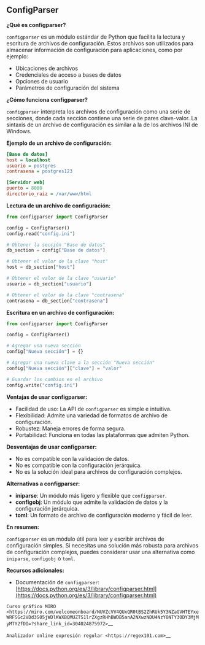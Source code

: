 ConfigParser
----------

**¿Qué es configparser?**

`configparser` es un módulo estándar de Python que facilita la lectura y escritura de archivos de configuración. Estos archivos son utilizados para almacenar información de configuración para aplicaciones, como por ejemplo:

* Ubicaciones de archivos
* Credenciales de acceso a bases de datos
* Opciones de usuario
* Parámetros de configuración del sistema

**¿Cómo funciona configparser?**

`configparser` interpreta los archivos de configuración como una serie de secciones, donde cada sección contiene una serie de pares clave-valor. La sintaxis de un archivo de configuración es similar a la de los archivos INI de Windows.

**Ejemplo de un archivo de configuración:**

```ini
[Base de datos]
host = localhost
usuario = postgres
contrasena = postgres123

[Servidor web]
puerto = 8080
directorio_raiz = /var/www/html
```

**Lectura de un archivo de configuración:**

```python
from configparser import ConfigParser

config = ConfigParser()
config.read("config.ini")

# Obtener la sección "Base de datos"
db_section = config["Base de datos"]

# Obtener el valor de la clave "host"
host = db_section["host"]

# Obtener el valor de la clave "usuario"
usuario = db_section["usuario"]

# Obtener el valor de la clave "contrasena"
contrasena = db_section["contrasena"]
```

**Escritura en un archivo de configuración:**

```python
from configparser import ConfigParser

config = ConfigParser()

# Agregar una nueva sección
config["Nueva sección"] = {}

# Agregar una nueva clave a la sección "Nueva sección"
config["Nueva sección"]["clave"] = "valor"

# Guardar los cambios en el archivo
config.write("config.ini")
```

**Ventajas de usar configparser:**

* Facilidad de uso: La API de `configparser` es simple e intuitiva.
* Flexibilidad: Admite una variedad de formatos de archivo de configuración.
* Robustez: Maneja errores de forma segura.
* Portabilidad: Funciona en todas las plataformas que admiten Python.

**Desventajas de usar configparser:**

* No es compatible con la validación de datos.
* No es compatible con la configuración jerárquica.
* No es la solución ideal para archivos de configuración complejos.

**Alternativas a configparser:**

* **iniparse**: Un módulo más ligero y flexible que `configparser`.
* **configobj**: Un módulo que admite la validación de datos y la configuración jerárquica.
* **toml**: Un formato de archivo de configuración moderno y fácil de leer.

**En resumen:**

`configparser` es un módulo útil para leer y escribir archivos de configuración simples. Si necesitas una solución más robusta para archivos de configuración complejos, puedes considerar usar una alternativa como `iniparse`, `configobj` o `toml`.

**Recursos adicionales:**

* Documentación de `configparser`: [https://docs.python.org/es/3/library/configparser.html](https://docs.python.org/es/3/library/configparser.html)

`Curso gráfico MIRO <https://miro.com/welcomeonboard/NUVZcVV4QUxQR0tBS2ZhRUk5Y3NZaGVHTEYxeWRFSGc2VDd3S05jWDlKWXBQMUZTS1lrZXgzRHhBWDB5anA2NXwzNDU4NzY0NTY3ODY3MjMyMTY2fDI=?share_link_id=304024875972>`__

`Analizador online expresión regular <https://regex101.com>`__